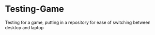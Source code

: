 # Testing-Game
Testing for a game, putting in a repository for ease of switching between desktop and laptop
